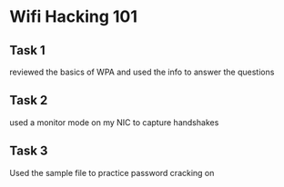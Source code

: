 # Wifi Hacking 101

## Task 1

reviewed the basics of WPA and used the info to answer the questions

## Task 2

used a monitor mode on my NIC to capture handshakes

## Task 3

Used the sample file to practice password cracking on